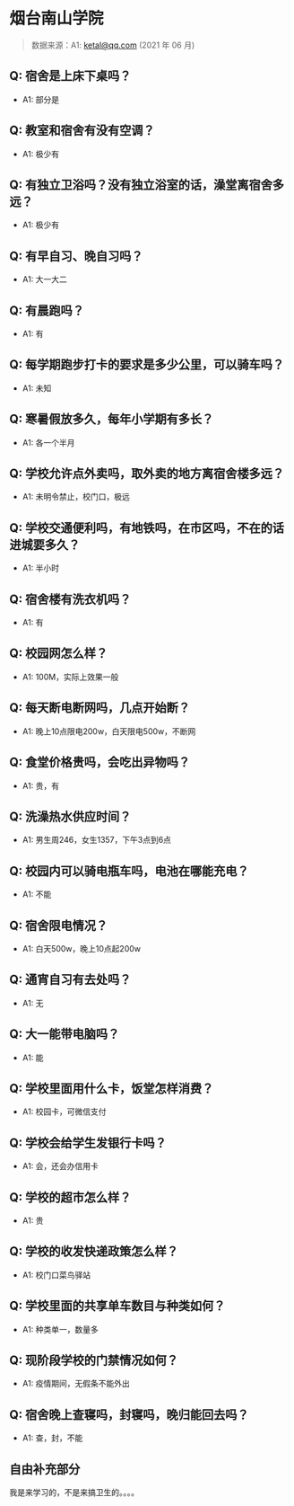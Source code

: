 # 烟台南山学院

> 数据来源：A1: ketal@qq.com (2021 年 06 月)

## Q: 宿舍是上床下桌吗？

- A1: 部分是

## Q: 教室和宿舍有没有空调？

- A1: 极少有

## Q: 有独立卫浴吗？没有独立浴室的话，澡堂离宿舍多远？

- A1: 极少有

## Q: 有早自习、晚自习吗？

- A1: 大一大二

## Q: 有晨跑吗？

- A1: 有

## Q: 每学期跑步打卡的要求是多少公里，可以骑车吗？

- A1: 未知

## Q: 寒暑假放多久，每年小学期有多长？

- A1: 各一个半月

## Q: 学校允许点外卖吗，取外卖的地方离宿舍楼多远？

- A1: 未明令禁止，校门口，极远

## Q: 学校交通便利吗，有地铁吗，在市区吗，不在的话进城要多久？

- A1: 半小时

## Q: 宿舍楼有洗衣机吗？

- A1: 有

## Q: 校园网怎么样？

- A1: 100M，实际上效果一般

## Q: 每天断电断网吗，几点开始断？

- A1: 晚上10点限电200w，白天限电500w，不断网

## Q: 食堂价格贵吗，会吃出异物吗？

- A1: 贵，有

## Q: 洗澡热水供应时间？

- A1: 男生周246，女生1357，下午3点到6点

## Q: 校园内可以骑电瓶车吗，电池在哪能充电？

- A1: 不能

## Q: 宿舍限电情况？

- A1: 白天500w，晚上10点起200w

## Q: 通宵自习有去处吗？

- A1: 无

## Q: 大一能带电脑吗？

- A1: 能

## Q: 学校里面用什么卡，饭堂怎样消费？

- A1: 校园卡，可微信支付

## Q: 学校会给学生发银行卡吗？

- A1: 会，还会办信用卡

## Q: 学校的超市怎么样？

- A1: 贵

## Q: 学校的收发快递政策怎么样？

- A1: 校门口菜鸟驿站

## Q: 学校里面的共享单车数目与种类如何？

- A1: 种类单一，数量多

## Q: 现阶段学校的门禁情况如何？

- A1: 疫情期间，无假条不能外出

## Q: 宿舍晚上查寝吗，封寝吗，晚归能回去吗？

- A1: 查，封，不能

## 自由补充部分

我是来学习的，不是来搞卫生的。。。。